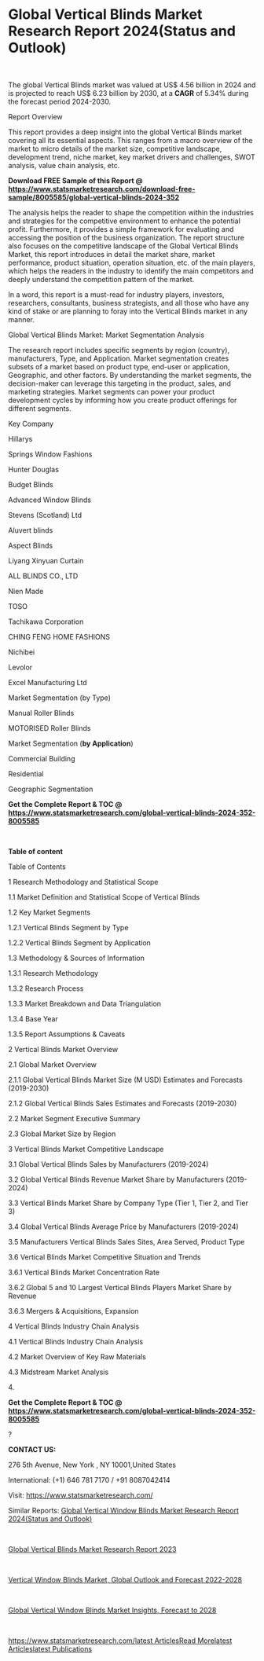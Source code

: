 <h1>Global Vertical Blinds Market Research Report 2024(Status and Outlook)</h1><br/><p>The global Vertical Blinds market was valued at US$ 4.56 billion in 2024 and is projected to reach US$ 6.23 billion by 2030, at a <strong>CAGR</strong> of 5.34% during the forecast period 2024-2030.</p>
 
 
 
 <p>Report Overview</p>
 
 
 
 <p>This report provides a deep insight into the global Vertical Blinds market covering all its essential aspects. This ranges from a macro overview of the market to micro details of the market size, competitive landscape, development trend, niche market, key market drivers and challenges, SWOT analysis, value chain analysis, etc.</p>
 
 
 
 <p><strong>Download FREE Sample of this Report @ <a href="https://www.statsmarketresearch.com/download-free-sample/8005585/global-vertical-blinds-2024-352">https://www.statsmarketresearch.com/download-free-sample/8005585/global-vertical-blinds-2024-352</a></strong></p>
 
 
 
 <p>The analysis helps the reader to shape the competition within the industries and strategies for the competitive environment to enhance the potential profit. Furthermore, it provides a simple framework for evaluating and accessing the position of the business organization. The report structure also focuses on the competitive landscape of the Global Vertical Blinds Market, this report introduces in detail the market share, market performance, product situation, operation situation, etc. of the main players, which helps the readers in the industry to identify the main competitors and deeply understand the competition pattern of the market.</p>
 
 
 
 <p>In a word, this report is a must-read for industry players, investors, researchers, consultants, business strategists, and all those who have any kind of stake or are planning to foray into the Vertical Blinds market in any manner.</p>
 
 
 
 <p>Global Vertical Blinds Market: Market Segmentation Analysis</p>
 
 
 
 <p>The research report includes specific segments by region (country), manufacturers, Type, and Application. Market segmentation creates subsets of a market based on product type, end-user or application, Geographic, and other factors. By understanding the market segments, the decision-maker can leverage this targeting in the product, sales, and marketing strategies. Market segments can power your product development cycles by informing how you create product offerings for different segments.</p>
 
 
 
 <p>Key Company</p>
 
 
 
 <p>Hillarys</p>
 
 
 
 <p>Springs Window Fashions</p>
 
 
 
 <p>Hunter Douglas</p>
 
 
 
 <p>Budget Blinds</p>
 
 
 
 <p>Advanced Window Blinds</p>
 
 
 
 <p>Stevens (Scotland) Ltd</p>
 
 
 
 <p>Aluvert blinds</p>
 
 
 
 <p>Aspect Blinds</p>
 
 
 
 <p>Liyang Xinyuan Curtain</p>
 
 
 
 <p>ALL BLINDS CO., LTD</p>
 
 
 
 <p>Nien Made</p>
 
 
 
 <p>TOSO</p>
 
 
 
 <p>Tachikawa Corporation</p>
 
 
 
 <p>CHING FENG HOME FASHIONS</p>
 
 
 
 <p>Nichibei</p>
 
 
 
 <p>Levolor</p>
 
 
 
 <p>Excel Manufacturing Ltd</p>
 
 
 
 <p>Market Segmentation (by Type)</p>
 
 
 
 <p>Manual Roller Blinds</p>
 
 
 
 <p>MOTORISED Roller Blinds</p>
 
 
 
 <p>Market Segmentation (<strong>by Application</strong>)</p>
 
 
 
 <p>Commercial Building</p>
 
 
 
 <p>Residential</p>
 
 
 
 <p>Geographic Segmentation</p>
 
 
 
 <div><b>Get the Complete Report & TOC @ <a href="https://www.statsmarketresearch.com/global-vertical-blinds-2024-352-8005585">https://www.statsmarketresearch.com/global-vertical-blinds-2024-352-8005585</a></b></div>
 
 
 
 <p><br />
 
 <b>Table of content</b></p>
 
 
 
 <p>Table of Contents<br />
 
 1 Research Methodology and Statistical Scope<br />
 
 1.1 Market Definition and Statistical Scope of Vertical Blinds<br />
 
 1.2 Key Market Segments<br />
 
 1.2.1 Vertical Blinds Segment by Type<br />
 
 1.2.2 Vertical Blinds Segment by Application<br />
 
 1.3 Methodology & Sources of Information<br />
 
 1.3.1 Research Methodology<br />
 
 1.3.2 Research Process<br />
 
 1.3.3 Market Breakdown and Data Triangulation<br />
 
 1.3.4 Base Year<br />
 
 1.3.5 Report Assumptions & Caveats<br />
 
 2 Vertical Blinds Market Overview<br />
 
 2.1 Global Market Overview<br />
 
 2.1.1 Global Vertical Blinds Market Size (M USD) Estimates and Forecasts (2019-2030)<br />
 
 2.1.2 Global Vertical Blinds Sales Estimates and Forecasts (2019-2030)<br />
 
 2.2 Market Segment Executive Summary<br />
 
 2.3 Global Market Size by Region<br />
 
 3 Vertical Blinds Market Competitive Landscape<br />
 
 3.1 Global Vertical Blinds Sales by Manufacturers (2019-2024)<br />
 
 3.2 Global Vertical Blinds Revenue Market Share by Manufacturers (2019-2024)<br />
 
 3.3 Vertical Blinds Market Share by Company Type (Tier 1, Tier 2, and Tier 3)<br />
 
 3.4 Global Vertical Blinds Average Price by Manufacturers (2019-2024)<br />
 
 3.5 Manufacturers Vertical Blinds Sales Sites, Area Served, Product Type<br />
 
 3.6 Vertical Blinds Market Competitive Situation and Trends<br />
 
 3.6.1 Vertical Blinds Market Concentration Rate<br />
 
 3.6.2 Global 5 and 10 Largest Vertical Blinds Players Market Share by Revenue<br />
 
 3.6.3 Mergers & Acquisitions, Expansion<br />
 
 4 Vertical Blinds Industry Chain Analysis<br />
 
 4.1 Vertical Blinds Industry Chain Analysis<br />
 
 4.2 Market Overview of Key Raw Materials<br />
 
 4.3 Midstream Market Analysis<br />
 
 4.</p>
 
 
 
 <div><b>Get the Complete Report & TOC @ <a href="https://www.statsmarketresearch.com/global-vertical-blinds-2024-352-8005585">https://www.statsmarketresearch.com/global-vertical-blinds-2024-352-8005585</a></b></div>
 
 
 
 <p>? </p>
 
 
 
 <p><b>CONTACT US:</b><br />
 
 276 5th Avenue, New York , NY 10001,United States<br />
 
 International: (+1) 646 781 7170 / +91 8087042414<br />
 
 Visit: <a href="https://www.statsmarketresearch.com/">https://www.statsmarketresearch.com/</a><br />
 
 Similar Reports: <a href="https://www.statsmarketresearch.com/global-vertical-blinds-2024-352-8005585">Global Vertical Window Blinds Market Research Report 2024(Status and Outlook)</a><br />
 
 <br />
 
 <a href="https://www.statsmarketresearch.com/global-vertical-blinds-2024-352-8005585">Global Vertical Blinds Market Research Report 2023</a><br />
 
 <br />
 
 <a href="https://www.statsmarketresearch.com/global-vertical-blinds-2024-352-8005585">Vertical Window Blinds Market, Global Outlook and Forecast 2022-2028</a><br />
 
 <br />
 
 <a href="https://www.statsmarketresearch.com/global-vertical-blinds-2024-352-8005585">Global Vertical Window Blinds Market Insights, Forecast to 2028</a><br />
 
 <br />
 
 <a href="https://gyeongbokgung.com">https://www.statsmarketresearch.com/</a><a href="https://hallyeomaritime.com">latest Articles</a><a href="https://jingwansa.com">Read More</a><a href="https://nguoiviet.jp/">latest Articles</a><a href="https://www.intelmarketresearch.com/">latest Publications</a></p>